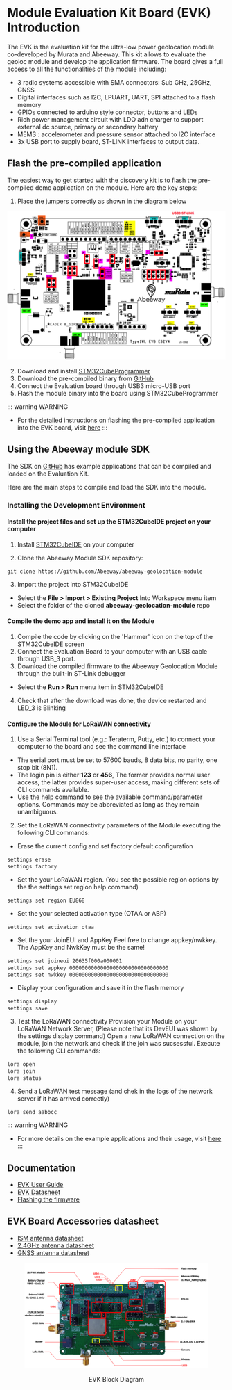 # Module Evaluation Kit Board (EVK) Introduction

The EVK is the evaluation kit for the ultra-low power geolocation module co-developed by Murata and Abeeway. This kit allows to evaluate the geoloc module and develop the application firmware. The board gives a full access to all the functionalities of the module including: 

* 3 radio systems accessible with SMA connectors: Sub GHz, 25GHz, GNSS
* Digital interfaces such as I2C, LPUART, UART, SPI attached to a flash memory  
* GPIOs connected to arduino style connector, buttons and LEDs 
* Rich power management circuit with LDO adn charger to support external dc source, primary or secondary battery
* MEMS : accelerometer and pressure sensor attached to I2C interface  
* 3x USB port to supply board, ST-LINK interfaces to output data. 


## Flash the pre-compiled application

The easiest way to get started with the discovery kit is to flash the pre-compiled demo application on the module. Here are the key steps:
1.	Place the jumpers correctly as shown in the diagram below

<img src="./images/jumpers.png" border="0" width="900" />

2.	Download and install [STM32CubeProgrammer](https://www.st.com/en/development-tools/stm32cubeprog.html)
3.	Download the pre-compiled binary from [GitHub](https://github.com/Abeeway/abeeway-geolocation-module)
4.	Connect the Evaluation board through USB3 micro-USB port
5.	Flash the module binary into the board using STM32CubeProgrammer

::: warning WARNING
* For the detailed instructions on flashing the pre-compiled application into the EVK board, visit [here](https://actilitysa.sharepoint.com/:f:/t/aby/Evu48ACuFjhMmrAus6F6Kr8Bdn5Roz5ug5M67MHuVqpFqg?e=nI7vlE)
:::

## Using the Abeeway module SDK

The SDK on [GitHub](https://github.com/Abeeway/abeeway-geolocation-module) has example applications that can be compiled and loaded on the Evaluation Kit. 

Here are the main steps to compile and load the SDK into the module.

### Installing the Development Environment

#### Install the project files and set up the STM32CubeIDE project on your computer

1. Install [STM32CubeIDE](https://www.st.com/en/development-tools/stm32cubeide.html) on your computer

2. Clone the Abeeway Module SDK repository:

```
git clone https://github.com/Abeeway/abeeway-geolocation-module
```

3. Import the project into STM32CubeIDE

- Select the **File > Import > Existing Project** Into Workspace menu item
- Select the folder of the cloned **abeeway-geolocation-module** repo


#### Compile the demo app and install it on the Module

1. Compile the code by clicking on the 'Hammer' icon on the top of the STM32CubeIDE screen
2. Connect the Evaluation Board to your computer with an USB cable through USB_3 port.
3. Download the compiled firmware to the Abeeway Geolocation Module through the built-in ST-Link debugger
- Select the **Run > Run** menu item in STM32CubeIDE
4. Check that after the download was done, the device restarted and LED_3 is Blinking

#### Configure the Module for LoRaWAN connectivity
1. Use a Serial Terminal tool (e.g.: Teraterm, Putty, etc.) to connect your computer to the board and see the command line interface
- The serial port must be set to 57600 bauds, 8 data bits, no parity, one stop bit (8N1).
- The login pin is either **123** or **456**, The former provides normal user access, the latter provides super-user access, making different sets of CLI commands available.
- Use the help command to see the available command/parameter options. Commands may be abbreviated as long as they remain unambiguous.

2. Set the LoRaWAN connectivity parameters of the Module executing the following CLI commands:
- Erase the current config and set factory default configuration
```
settings erase
settings factory
```
- Set the your LoRaWAN region. (You see the possible region options by the the settings set region help command)
```
settings set region EU868
```

- Set the your selected activation type (OTAA or ABP)
```
settings set activation otaa
```

- Set the your JoinEUI and AppKey Feel free to change appkey/nwkkey. The AppKey and NwkKey must be the same!
```
settings set joineui 20635f000a000001
settings set appkey 00000000000000000000000000000000
settings set nwkkey 00000000000000000000000000000000
```

- Display your configuration and save it in the flash memory
```
settings display
settings save
```

3. Test the LoRaWAN connectivity
Provision your Module on your LoRaWAN Network Server, (Please note that its DevEUI was shown by the settings display command)
Open a new LoRaWAN connection on the module, join the network and check if the join was sucsessful. Execute the following CLI commands:
```
lora open
lora join 
lora status
```

4. Send a LoRaWAN test message (and chek in the logs of the network server if it has arrived correctly)
```
lora send aabbcc
```

::: warning WARNING
* For more details on the example applications and their usage, visit [here](https://github.com/Abeeway/abeeway-geolocation-module/blob/master/README.md)
:::

## Documentation

* [EVK User Guide](https://actilitysa.sharepoint.com/:f:/t/aby/EiX2Y8y8xhFCnn4DE78bWtkBpk2KVE9mOXlT7qOH0DFyyA?e=YS9t6h)
* [EVK Datasheet](https://actilitysa.sharepoint.com/:b:/t/aby/Eat2H1zqEbtEl8VBFMaOicIBk0q_FNdnkcAgFkY_unyISA?e=wda8xv)
* [Flashing the firmware](https://actilitysa.sharepoint.com/:b:/t/aby/ET5cthwckEFBtsDKI7FViYYBvYnug1R_VcTYmS9Hnbn2-A?e=GBDMXU)

## EVK Board Accessories datasheet
* [ISM antenna datasheet](https://actilitysa.sharepoint.com/:b:/t/aby/EboESMeA--hFrTeQ-DC5OOwBPwmW9nkFpLUL6Hl9_tj0zw?e=CqUdE5)
* [2.4GHz antenna datasheet](https://actilitysa.sharepoint.com/:b:/t/aby/EbOxQ_vr4wlGmPy9BSc_xtgB5GvzugESPLdeR9Wk9TJfVQ?e=pmuJc2)
* [GNSS antenna datasheet](https://actilitysa.sharepoint.com/:b:/t/aby/Een_GJ2bq7hAmshljs2QSaABRKdt5qDZXNH-F_3Cfm0B8w?e=S82SZH)



<figure>
  <img src='./images/evk_block_diagram.png' style="align: center"/>
</figure>
<center> EVK Block Diagram </center>